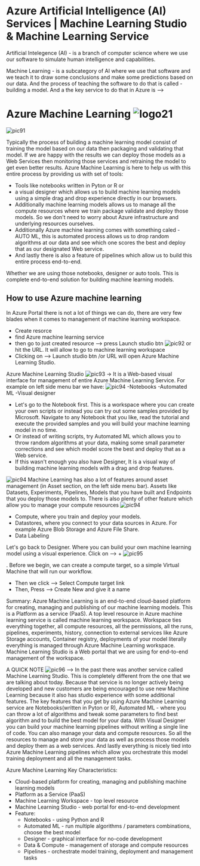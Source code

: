 # Azure Artificial Intelligence (AI) Services | Machine Learning Studio & Machine Learning Service

Artificial Intelegence (AI) - is a branch of computer science where we use our software to simulate human intelligence and capabilities.

Machine Learning - is a subcategory of AI where we use that software and we teach it to draw some conclusions and make some predictions based on our data. And the process of teaching the software to do that is called - building a model. And a the key service to do that in Azure is -->

# Azure Machine Learning ![logo21](https://github.com/Julian22222/Clouds/blob/main/Azure/logo/logo21.jpg)

![pic91](https://github.com/Julian22222/Clouds/blob/main/Azure/IMG/pic91.jpg)

Typically the process of building a machine learning model consist of training the model based on our data then packaging and validating that model. If we are happy with the results we can deploy those models as a Web Services then monitoring those services and retraining the model to get even better results.
Azure Machine Learning is here to help us with this entire process by providing us with set of tools:

- Tools like notebooks written in Pyton or R or
- a visual designer which allows us to build machine learning models using a simple drag and drop experience directly in our browsers.
- Additionally machine learning models allows us to manage all the compute resources where we train package validate and deploy those models. So we don't need to worry about Azure infrastructure and underlying resources ourselves.
- Additionally Azure machine learning comes with something caled - AUTO ML, this is automated process allows us to drop random algorithms at our data and see which one scores the best and deploy that as our designated Web service.
- And lastly there is also a feature of pipelines which allow us to build this entire process end-to-end.

Whether we are using those notebooks, designer or auto tools. This is complete end-to-end solution for building machine learning models.

## How to use Azure machine learning

In Azure Portal there is not a lot of things we can do, there are very few blades when it comes to management of machine learning workspace.

- Create resorce
- find Azure machine learning service
- then go to just created resource --> press Launch studio btn
  ![pic92](https://github.com/Julian22222/Clouds/blob/main/Azure/IMG/pic92.jpg)
  or hit the URL. It will allow to go to machine learning workspace
- Clicking on --> Launch studio btn /or URL will open Azure Machine Learning Studio.

Azure Machine Learning Studio
![pic93](https://github.com/Julian22222/Clouds/blob/main/Azure/IMG/pic93.jpg)
-> It is a Web-based visual interface for management of entire Azure Machine Learning Service.
For example on left side menu bar we have:
![pic94](https://github.com/Julian22222/Clouds/blob/main/Azure/IMG/pic94.jpg)
-Notebooks
-Automated ML
-Visual designer

- Let's go to the Notebook first. This is a workspace where you can create your own scripts or instead you can try out some samples provided by Microsoft. Navigate to any Notebook that you like, read the tutorial and execute the provided samples and you will build your machine learning model in no time.
- Or instead of writing scripts, try Automated ML which allows you to throw random algorithms at your data, making some small parameter corrections and see which model score the best and deploy that as a Web service.
- If this wasn't enough you also have Designer, It is a visual way of building machine learning models with a drag and drop features.

![pic94](https://github.com/Julian22222/Clouds/blob/main/Azure/IMG/pic94.jpg)
Machine Learning has also a lot of features around asset management (in Asset section, on the left side menu bar). Assets like Datasets, Experiments, Pipelines, Models that you have built and Endpoints that you deploy those models to. There is also plenty of other feature which allow you to manage your compute resources
![pic94](https://github.com/Julian22222/Clouds/blob/main/Azure/IMG/pic94.jpg)

- Compute, where you train and deploy your models.
- Datastores, where you connect to your data sources in Azure. For example Azure Blob Storage and Azure File Share.
- Data Labeling

Let's go back to Designer. Where you can build your own machine learning model using a visual experience. Click on --> +
![pic95](https://github.com/Julian22222/Clouds/blob/main/Azure/IMG/pic95.jpg)

. Before we begin, we can create a compute target, so a simple Virtual Machine that will run our workflow.

- Then we click --> Select Compute target link
- Then, Press --> Create New and give it a name

Summary:
Azure Machine Learning is an end-to-end cloud-based platform for creating, managing and publishing of our machine learning models. This is a Platform as a service (PaaS). A top level resource in Azure machine learning service is called machine learning workspace. Workspace ties everything together, all compute resources, all the permissions, all the runs, pipelines, experiments, history, connection to external services like Azure Storage accounts, Container registry, deployments of your model literally everything is managed through Azure Machine Learning workspace. Machine Learning Studio is a Web portal that we are using for end-to-end management of the workspace.

A QUICK NOTE
![pic96](https://github.com/Julian22222/Clouds/blob/main/Azure/IMG/pic96.jpg)
--> In the past there was another service called Machine Learning Studio. This is completely different from the one that we are talking about today. Because that service is no longer actively being developed and new customers are being encouraged to use new Machine Learning because it also has studio experience with some additional features. The key features that you get by using Azure Machine Learning service are Notebooks(written in Pyton or R), Automated ML - where you can throw a lot of algorithms and tweak some parameters to find best algorithm and to build the best model for your data. With Visual Designer you can build your machine learning pipelines without writing a single line of code. You can also manage your data and compute resources. So all the resources to manage and store your data as well as process those models and deploy them as a web services. And lastly everything is nicely tied into Azure Machine Learning pipelines which allow you orchestrate this model training deployment and all the management tasks.

Azure Machine Learning Key Characteristics:

- Cloud-based platform for creating, managing and publishing machine learning models
- Platform as a Service (PaaS)
- Machine Learning Workspace - top level resource
- Machine Learning Studio - web portal for end-to-end development
- Feature:
  - Notebooks - using Python and R
  - Automated ML - run multiple algorithms / parameters combinations, choose the best model
  - Designer - graphical interface for no-code development
  - Data & Compute - management of storage and compute resources
  - Pipelines - orchestrate model training, deployment and management tasks
